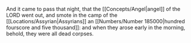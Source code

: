 And it came to pass that night, that the [[Concepts/Angel\|angel]] of the LORD went out, and smote in the camp of the [[Locations/Assyrian\|Assyrians]] an [[Numbers/Number 185000\|hundred fourscore and five thousand]]: and when they arose early in the morning, behold, they were all dead corpses.
